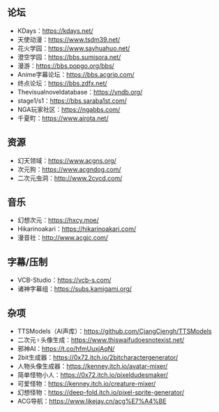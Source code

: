 ## 论坛
+ KDays：https://kdays.net/
+ 天使动漫：https://www.tsdm39.net/
+ 花火学园：https://www.sayhuahuo.net/
+ 澄空学园：https://bbs.sumisora.net/
+ 漫游：https://bbs.popgo.org/bbs/
+ Anime字幕论坛：https://bbs.acgrip.com/
+ 终点论坛：https://bbs.zdfx.net/
+ Thevisualnoveldatabase：https://vndb.org/
+ stage1/s1：https://bbs.saraba1st.com/
+ NGA玩家社区：https://ngabbs.com/
+ 千夏町：https://www.airota.net/
## 资源
+ 幻天领域：https://www.acgns.org/
+ 次元狗：https://www.acgndog.com/
+ 二次元虫洞：http://www.2cycd.com/
## 音乐
+ 幻想次元：https://hxcy.moe/
+ Hikarinoakari：https://hikarinoakari.com/
+ 漫音社：http://www.acgjc.com/
## 字幕/压制
+ VCB-Studio：https://vcb-s.com/
+ 诸神字幕组：https://subs.kamigami.org/
## 杂项
+ TTSModels（AI声库）：https://github.com/CjangCjengh/TTSModels
+ 二次元♀头像生成：https://www.thiswaifudoesnotexist.net/
+ 邪神AI：https://t.co/hfmUuxjAqN/
+ 2bit生成器：https://0x72.itch.io/2bitcharactergenerator/
+ 人物头像生成器：https://kenney.itch.io/avatar-mixer/
+ 简单怪物小人：https://0x72.itch.io/pixeldudesmaker/
+ 可爱怪物：https://kenney.itch.io/creature-mixer/
+ 幻想怪物：https://deep-fold.itch.io/pixel-sprite-generator/
+ ACG导航：https://www.likejay.cn/acg%E7%A4%BE

